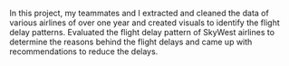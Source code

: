 In this project, my teammates and I extracted and cleaned the data of various airlines of over one year and created visuals to identify 
the flight delay patterns. Evaluated the flight delay pattern of SkyWest airlines to determine the reasons behind the flight delays and 
came up with recommendations to reduce the delays.
